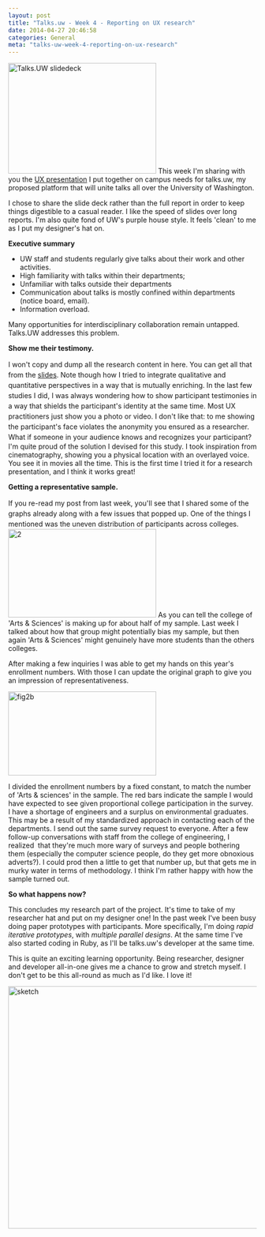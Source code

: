 ```yaml
---
layout: post
title: "Talks.uw - Week 4 - Reporting on UX research"
date: 2014-04-27 20:46:58
categories: General
meta: "talks-uw-week-4-reporting-on-ux-research"
---
```


<a href="/_post_images/2014/04/UX-presentation.pdf"><img class="alignleft size-medium wp-image-4192" alt="Talks.UW slidedeck" src="/_post_images/2014/04/Talks.UW-slidedeck-300x224.png" width="300" height="224" /></a> This week I'm sharing with you the <a href="/_post_images/2014/04/UX-presentation.pdf">UX presentation</a> I put together on campus needs for talks.uw, my proposed platform that will unite talks all over the University of Washington.

I chose to share the slide deck rather than the full report in order to keep things digestible to a casual reader. I like the speed of slides over long reports. I'm also quite fond of UW's purple house style. It feels 'clean' to me as I put my designer's hat on.

<strong>Executive summary</strong>
<ul>
	<li>UW staff and students regularly give talks about their work and other activities.</li>
	<li>High familiarity with talks within their departments;</li>
	<li>Unfamiliar with talks outside their departments</li>
	<li>Communication about talks is mostly confined within departments (notice board, email).</li>
	<li>Information overload.</li>
</ul>
Many opportunities for interdisciplinary collaboration remain untapped.
Talks.UW addresses this problem.

<strong>Show me their testimony.</strong>

<div><span style="line-height: 1.5em;">I won't copy and dump all the research content in here. You can get all that from the <a href="/_post_images/2014/04/UX-presentation.pdf">slides</a>. Note though how I tried to integrate qualitative and quantitative perspectives in a way that is mutually enriching. In the last few studies I did, I was always wondering how to show participant testimonies in a way that shields the participant's identity at the same time. Most UX practitioners just show you a photo or video. I don't like that: to me showing the participant's face violates the anonymity you ensured as a researcher. What if someone in your audience knows and recognizes your participant?</div>
<div>I'm quite proud of the solution I devised for this study. I took inspiration from cinematography, showing you a physical location with an overlayed voice. You see it in movies all the time. This is the first time I tried it for a research presentation, and I think it works great!

<strong>Getting a representative sample.</strong>

<div><span style="line-height: 1.5em;">If you re-read my post from last week, you'll see that I shared some of the graphs already along with a few issues that popped up. One of the things I mentioned was the uneven distribution of participants across colleges.</span></div>
<a href="/_post_images/2014/04/2.png"><img class="alignleft" alt="2" src="/_post_images/2014/04/2-300x179.png" width="300" height="179" /></a> As you can tell the college of 'Arts &amp; Sciences' is making up for about half of my sample. Last week I talked about how that group might potentially bias my sample, but then again 'Arts &amp; Sciences' might genuinely have more students than the others colleges.

After making a few inquiries I was able to get my hands on this year's enrollment numbers. With those I can update the original graph to give you an impression of representativeness.

<a href="/_post_images/2014/04/fig2b1.png"><img class="alignleft size-medium wp-image-4193" alt="fig2b" src="/_post_images/2014/04/fig2b1-300x170.png" width="300" height="170" /></a>

I divided the enrollment numbers by a fixed constant, to match the number of 'Arts &amp; sciences' in the sample. The red bars indicate the sample I would have expected to see given proportional college participation in the survey. I have a shortage of engineers and a surplus on environmental graduates. This may be a result of my standardized approach in contacting each of the departments. I send out the same survey request to everyone. After a few follow-up conversations with staff from the college of engineering, I realized  that they're much more wary of surveys and people bothering them (especially the computer science people, do they get more obnoxious adverts?). I could prod then a little to get that number up, but that gets me in murky water in terms of methodology. I think I'm rather happy with how the sample turned out.

<strong>So what happens now?</strong>

<strong></strong>This concludes my research part of the project. It's time to take of my researcher hat and put on my designer one! In the past week I've been busy doing paper prototypes with participants. More specifically, I'm doing <em>rapid iterative prototypes</em>, with <em>multiple parallel designs</em>. At the same time I've also started coding in Ruby, as I'll be talks.uw's developer at the same time.

This is quite an exciting learning opportunity. Being researcher, designer and developer all-in-one gives me a chance to grow and stretch myself. I don't get to be this all-round as much as I'd like. I love it!

<a href="/_post_images/2014/04/sketch.png"><img class="alignleft size-full wp-image-4194" alt="sketch" src="/_post_images/2014/04/sketch.png" width="726" height="491" /></a>
